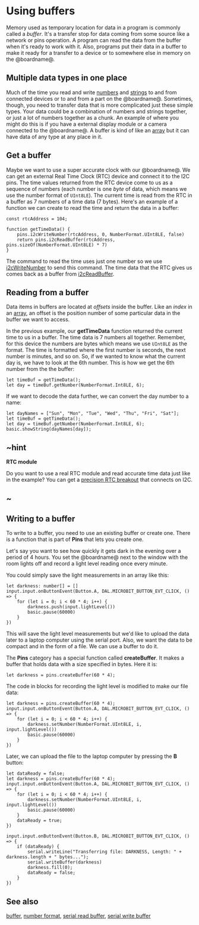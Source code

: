# Using buffers

Memory used as temporary location for data in a program is commonly called a _buffer_. It's a transfer stop for data coming from some source like a network or pins operation. A program can read the data from the buffer when it's ready to work with it. Also, programs put their data in a buffer to make it ready for a transfer to a device or to somewhere else in memory on the @boardname@.

## Multiple data types in one place

Much of the time you read and write [numbers](/types/number) and [strings](/types/string) to and from connected devices or to and from a part on the @boardname@. Sometimes, though, you need to transfer data that is more complicated just these simple types. Your data could be a combination of numbers and strings together, or just a lot of numbers together as a chunk. An example of where you might do this is if you have a external display module or a camera connected to the @boardname@. A buffer is kind of like an [array](/types/array) but it can have data of any type at any place in it.

## Get a buffer

Maybe we want to use a super accurate clock with our @boardname@. We can get an external Real Time Clock (RTC) device and connect it to the I2C pins. The time values returned from the RTC device come to us as a sequence of numbers (each number is one _byte_ of data, which means we use the number format of `UInt8LE`). The current time is read from the RTC in a buffer as 7 numbers of a time data (7 bytes). Here's an example of a function we can create to read the time and return the data in a buffer:

```typescript-ignore
const rtcAddress = 104;

function getTimeData() {
    pins.i2cWriteNumber(rtcAddress, 0, NumberFormat.UInt8LE, false)
    return pins.i2cReadBuffer(rtcAddress, pins.sizeOf(NumberFormat.UInt8LE) * 7)
}
```

The command to read the time uses just one number so we use [i2cWriteNumber](/reference/pins/i2c-write-number) to send this command. The time data that the RTC gives us comes back as a buffer from [i2cReadBuffer](/reference/pins/i2c-read-buffer).

## Reading from a buffer

Data items in buffers are located at _offsets_ inside the buffer. Like an _index_ in an [array](/types/array), an offset is the position number of some particular data in the buffer we want to access.

In the previous example, our **getTimeData** function returned the current time to us in a buffer. The time data is 7 numbers all together. Remember, for this device the numbers are bytes which means we use `UInt8LE` as the format. The time is formatted where the first number is seconds, the next number is minutes, and so on. So, if we wanted to know what the current day is, we have to look at the 6th number. This is how we get the 6th number from the the buffer:

```typescript-ignore
let timeBuf = getTimeData();
let day = timeBuf.getNumber(NumberFormat.Int8LE, 6);
```

If we want to decode the data further, we can convert the day number to a name:

```typescript-ignore
let dayNames = ["Sun", "Mon", "Tue", "Wed", "Thu", "Fri", "Sat"];
let timeBuf = getTimeData();
let day = timeBuf.getNumber(NumberFormat.Int8LE, 6);
basic.showString(dayNames[day]);
```

## ~hint
**RTC module**

Do you want to use a real RTC module and read accurate time data just like in the example? You can get a [precision RTC breakout](https://www.adafruit.com/product/3013) that connects on I2C.
## ~

## Writing to a buffer

To write to a buffer, you need to use an existing buffer or create one. There is a function that is part of **Pins** that lets you create one.

Let's say you want to see how quickly it gets dark in the evening over  a period of 4 hours. You set the @boardname@ next to the window with the room lights off and record a light level reading once every minute.

You could simply save the light measurements in an array like this:

```blocks
let darkness: number[] = []
input.input.onButtonEvent(Button.A, DAL.MICROBIT_BUTTON_EVT_CLICK, () => {
    for (let i = 0; i < 60 * 4; i++) {
        darkness.push(input.lightLevel())
        basic.pause(60000)
    }
})
```

This will save the light level measurements but we'd like to upload the data later to a laptop computer using the serial port. Also, we want the data to be compact and in the form of a file. We can use a buffer to do it.

The **Pins** category has a special function called **createBuffer**. It makes a buffer that holds data with a size specified in bytes. Here it is:

```typescript-ignore
let darkness = pins.createBuffer(60 * 4);
```

The code in blocks for recording the light level is modified to make our file data:

```typescript-ignore
let darkness = pins.createBuffer(60 * 4);
input.input.onButtonEvent(Button.A, DAL.MICROBIT_BUTTON_EVT_CLICK, () => {
    for (let i = 0; i < 60 * 4; i++) {
        darkness.setNumber(NumberFormat.UInt8LE, i, input.lightLevel())
        basic.pause(60000)
    }
})
```

Later, we can upload the file to the laptop computer by pressing the **B** button:

```typescript-ignore
let dataReady = false;
let darkness = pins.createBuffer(60 * 4);
input.input.onButtonEvent(Button.A, DAL.MICROBIT_BUTTON_EVT_CLICK, () => {
    for (let i = 0; i < 60 * 4; i++) {
        darkness.setNumber(NumberFormat.UInt8LE, i, input.lightLevel())
        basic.pause(60000)
    }
    dataReady = true;
})

input.input.onButtonEvent(Button.B, DAL.MICROBIT_BUTTON_EVT_CLICK, () => {
    if (dataReady) {
        serial.writeLine("Transferring file: DARKNESS, Length: " + darkness.length + " bytes...");
        serial.writeBuffer(darkness)
        darkness.fill(0);
        dataReady = false;
    }    
})
```

## See also

[buffer](/types/buffer), [number format](types/buffer/number-format),
[serial read buffer](/reference/serial/read-buffer), [serial write buffer](/reference/serial/write-buffer)